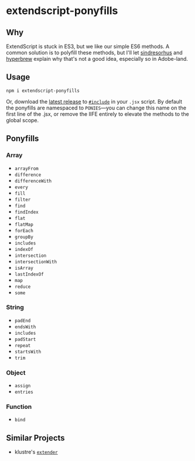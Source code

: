 # extendscript-ponyfills

## Why

ExtendScript is stuck in ES3, but we like our simple ES6 methods. A common solution is to polyfill these methods, but I'll let [sindresorhus](https://github.com/sindresorhus/ponyfill#how-are-ponyfills-better-than-polyfills) and [hyperbrew](https://hyperbrew.co/blog/top-2-extendscript-mistakes-and-how-to-avoid-them/) explain why that's not a good idea, especially so in Adobe-land.

## Usage

`npm i extendscript-ponyfills`

Or, download the [latest release](https://github.com/fartinmartin/extendscript-ponyfills/releases) to [`#include`](https://extendscript.docsforadobe.dev/extendscript-tools-features/preprocessor-directives.html) in your `.jsx` script. By default the ponyfills are namespaced to `PONIES`—you can change this name on the first line of the .jsx, or remove the IIFE entirely to elevate the methods to the global scope.

## Ponyfills

### Array

- `arrayFrom`
- `difference`
- `differenceWith`
- `every`
- `fill`
- `filter`
- `find`
- `findIndex`
- `flat`
- `flatMap`
- `forEach`
- `groupBy`
- `includes`
- `indexOf`
- `intersection`
- `intersectionWith`
- `isArray`
- `lastIndexOf`
- `map`
- `reduce`
- `some`

### String

- `padEnd`
- `endsWith`
- `includes`
- `padStart`
- `repeat`
- `startsWith`
- `trim`

### Object

- `assign`
- `entries`

### Function

- `bind`

## Similar Projects

- klustre's [`extender`](https://github.com/Klustre/extender)
